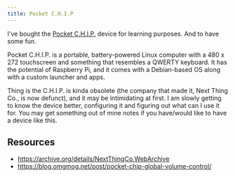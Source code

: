```yaml
---
title: Pocket C.H.I.P
---
```

I've bought the [Pocket C.H.I.P.](https://shop.pocketchip.co/collections/frontpage/products/pocket-c-h-i-p-new) device for learning purposes. And to have some fun.

Pocket C.H.I.P. is a portable, battery-powered Linux computer with a 480 x 272 touchscreen and something that resembles a QWERTY keyboard. It has the potential of Raspberry Pi, and it comes with a Debian-based OS along with a custom launcher and apps.

Thing is the C.H.I.P. is kinda obsolete (the company that made it, Next Thing Co., is now defunct), and it may be intimidating at first. I am slowly getting to know the device better, configuring it and figuring out what can I use it for. You may get something out of mine notes if you have/would like to have a device like this.

## Resources

- https://archive.org/details/NextThingCo.WebArchive
- https://blog.omgmog.net/post/pocket-chip-global-volume-control/
